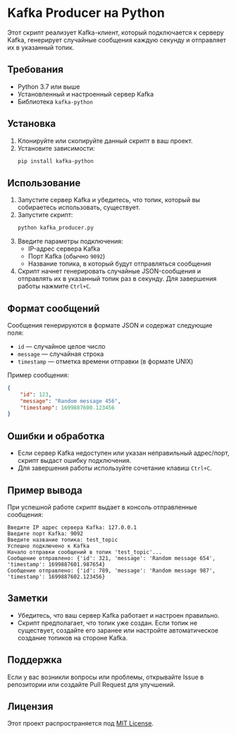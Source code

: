 
# Kafka Producer на Python

Этот скрипт реализует Kafka-клиент, который подключается к серверу Kafka, генерирует случайные сообщения каждую секунду и отправляет их в указанный топик.

## Требования

- Python 3.7 или выше
- Установленный и настроенный сервер Kafka
- Библиотека `kafka-python`

## Установка

1. Клонируйте или скопируйте данный скрипт в ваш проект.
2. Установите зависимости:
   ```bash
   pip install kafka-python
   ```

## Использование

1. Запустите сервер Kafka и убедитесь, что топик, который вы собираетесь использовать, существует.
2. Запустите скрипт:
   ```bash
   python kafka_producer.py
   ```
3. Введите параметры подключения:
   - IP-адрес сервера Kafka
   - Порт Kafka (обычно `9092`)
   - Название топика, в который будут отправляться сообщения
4. Скрипт начнет генерировать случайные JSON-сообщения и отправлять их в указанный топик раз в секунду. Для завершения работы нажмите `Ctrl+C`.

## Формат сообщений

Сообщения генерируются в формате JSON и содержат следующие поля:
- `id` — случайное целое число
- `message` — случайная строка
- `timestamp` — отметка времени отправки (в формате UNIX)

Пример сообщения:
```json
{
    "id": 123,
    "message": "Random message 456",
    "timestamp": 1699887600.123456
}
```

## Ошибки и обработка

- Если сервер Kafka недоступен или указан неправильный адрес/порт, скрипт выдаст ошибку подключения.
- Для завершения работы используйте сочетание клавиш `Ctrl+C`.

## Пример вывода

При успешной работе скрипт выдает в консоль отправленные сообщения:
```
Введите IP адрес сервера Kafka: 127.0.0.1
Введите порт Kafka: 9092
Введите название топика: test_topic
Успешно подключено к Kafka
Начало отправки сообщений в топик 'test_topic'...
Сообщение отправлено: {'id': 321, 'message': 'Random message 654', 'timestamp': 1699887601.987654}
Сообщение отправлено: {'id': 789, 'message': 'Random message 987', 'timestamp': 1699887602.123456}
```

## Заметки

- Убедитесь, что ваш сервер Kafka работает и настроен правильно.
- Скрипт предполагает, что топик уже создан. Если топик не существует, создайте его заранее или настройте автоматическое создание топиков на стороне Kafka.

## Поддержка

Если у вас возникли вопросы или проблемы, открывайте Issue в репозитории или создайте Pull Request для улучшений.

## Лицензия

Этот проект распространяется под [MIT License](LICENSE).
```